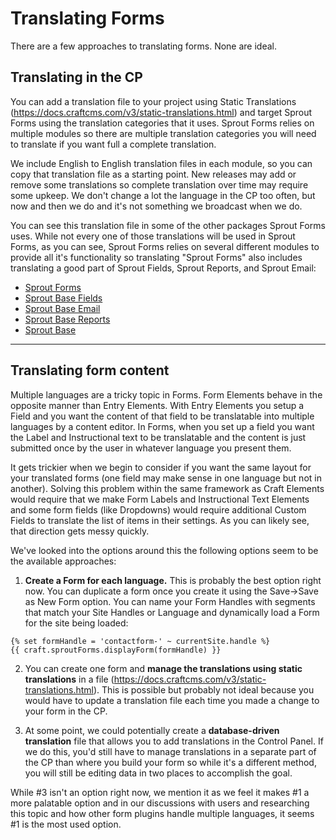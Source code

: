 # Translating Forms

There are a few approaches to translating forms. None are ideal.

## Translating in the CP

You can add a translation file to your project using Static Translations (https://docs.craftcms.com/v3/static-translations.html) and target Sprout Forms using the translation categories that it uses. Sprout Forms relies on multiple modules so there are multiple translation categories you will need to translate if you want full a complete translation.

We include English to English translation files in each module, so you can copy that translation file as a starting point. New releases may add or remove some translations so complete translation over time may require some upkeep. We don't change a lot the language in the CP too often, but now and then we do and it's not something we broadcast when we do.

You can see this translation file in some of the other packages Sprout Forms uses. While not every one of those translations will be used in Sprout Forms, as you can see, Sprout Forms relies on several different modules to provide all it's functionality so translating "Sprout Forms" also includes translating a good part of Sprout Fields, Sprout Reports, and Sprout Email:

- [Sprout Forms](https://github.com/barrelstrength/craft-sprout-forms/blob/v3.6.6/src/translations/en/sprout-forms.php)
- [Sprout Base Fields](https://github.com/barrelstrength/craft-sprout-base-fields/blob/v1/src/translations/en/sprout-base-fields.php)
- [Sprout Base Email](https://github.com/barrelstrength/craft-sprout-base-email/blob/v1/src/translations/en/sprout-base-email.php)
- [Sprout Base Reports](https://github.com/barrelstrength/craft-sprout-base-reports/blob/v1/src/translations/en/sprout-base-reports.php​)
- [Sprout Base](https://github.com/barrelstrength/craft-sprout-base/blob/v5/src/translations/en/sprout-base-settings.php​)

----

## Translating form content

Multiple languages are a tricky topic in Forms. Form Elements behave in the opposite manner than Entry Elements. With Entry Elements you setup a Field and you want the content of that field to be translatable into multiple languages by a content editor. In Forms, when you set up a field you want the Label and Instructional text to be translatable and the content is just submitted once by the user in whatever language you present them.

It gets trickier when we begin to consider if you want the same layout for your translated forms (one field may make sense in one language but not in another). Solving this problem within the same framework as Craft Elements would require that we make Form Labels and Instructional Text Elements and some form fields (like Dropdowns) would require additional Custom Fields to translate the list of items in their settings. As you can likely see, that direction gets messy quickly.

We've looked into the options around this the following options seem to be the available approaches:

1. **Create a Form for each language.** This is probably the best option right now. You can duplicate a form once you create it using the Save->Save as New Form option. You can name your Form Handles with segments that match your Site Handles or Language and dynamically load a Form for the site being loaded:

``` twig
{% set formHandle = 'contactform-' ~ currentSite.handle %}
{{ craft.sproutForms.displayForm(formHandle) }}
```

2. You can create one form and **manage the translations using static translations** in a file (https://docs.craftcms.com/v3/static-translations.html). This is possible but probably not ideal because you would have to update a translation file each time you made a change to your form in the CP.

3. At some point, we could potentially create a **database-driven translation** file that allows you to add translations in the Control Panel. If we do this, you'd still have to manage translations in a separate part of the CP than where you build your form so while it's a different method, you will still be editing data in two places to accomplish the goal.

While #3 isn't an option right now, we mention it as we feel it makes #1 a more palatable option and in our discussions with users and researching this topic and how other form plugins handle multiple languages, it seems #1 is the most used option.